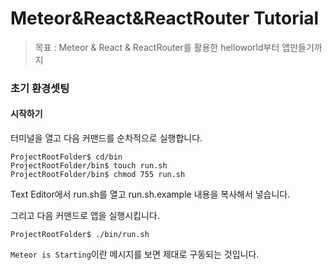 # Meteor&React&ReactRouter Tutorial
> 목표 : Meteor &amp; React &amp; ReactRouter를 활용한 helloworld부터 앱만들기까지

### 초기 환경셋팅

#### 시작하기

터미널을 열고 다음 커맨드를 순차적으로 실행합니다.

```
ProjectRootFolder$ cd/bin
ProjectRootFolder/bin$ touch run.sh
ProjectRootFolder/bin$ chmod 755 run.sh
```

Text Editor에서 run.sh를 열고 run.sh.example 내용을 복사해서 넣습니다.

그리고 다음 커맨드로 앱을 실행시킵니다.

```
ProjectRootFolder$ ./bin/run.sh
```

`Meteor is Starting`이란 메시지를 보면 제대로 구동되는 것입니다.

